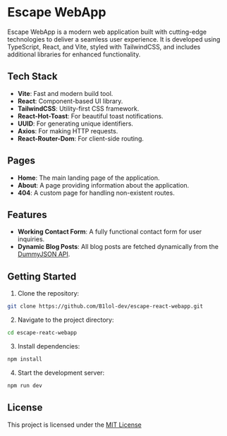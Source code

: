 # Escape WebApp

Escape WebApp is a modern web application built with cutting-edge technologies to deliver a seamless user experience. It is developed using TypeScript, React, and Vite, styled with TailwindCSS, and includes additional libraries for enhanced functionality.

## Tech Stack

- **Vite**: Fast and modern build tool.
- **React**: Component-based UI library.
- **TailwindCSS**: Utility-first CSS framework.
- **React-Hot-Toast**: For beautiful toast notifications.
- **UUID**: For generating unique identifiers.
- **Axios**: For making HTTP requests.
- **React-Router-Dom**: For client-side routing.

## Pages

- **Home**: The main landing page of the application.
- **About**: A page providing information about the application.
- **404**: A custom page for handling non-existent routes.

## Features

- **Working Contact Form**: A fully functional contact form for user inquiries.
- **Dynamic Blog Posts**: All blog posts are fetched dynamically from the [DummyJSON API](https://dummyjson.com).

## Getting Started

1. Clone the repository:

```bash
git clone https://github.com/B1lol-dev/escape-react-webapp.git
```

2. Navigate to the project directory:

```bash
cd escape-reatc-webapp
```

3. Install dependencies:

```bash
npm install
```

4. Start the development server:

```bash
npm run dev
```

## License

This project is licensed under the [MIT License](LICENSE)
